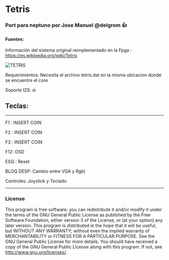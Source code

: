 # Tetris

### Port para neptuno por Jose Manuel @delgrom :+1: 
#### Fuentes:
Información del sistema original reimplementado en la Fpga : https://es.wikipedia.org/wiki/Tetris

![TETRIS](https://user-images.githubusercontent.com/31018768/93262180-152a1c80-f7a4-11ea-9ad7-93ddde55c6ed.jpg)

Requerimientos: Necesita el archivo tetris.dat en la misma ubicacion donde se encuentre el core

Soporte I2S: si

## Teclas:
--------------------------------------------------

F1  :    INSERT COIN

F2  :    INSERT COIN

F3  :    INSERT COIN

F12: OSD

ESQ :    Reset

BLOQ DESP: Cambio entre VGA y Rgb)

Controles: Joystick y Teclado

---------------------------------------------------
### License


This program is free software: you can redistribute it and/or modify it under the terms of the GNU General Public License as published by the Free Software Foundation, either version 3 of the License, or (at your option) any later version.
This program is distributed in the hope that it will be useful, but WITHOUT ANY WARRANTY; without even the implied warranty of MERCHANTABILITY or FITNESS FOR A PARTICULAR PURPOSE. See the GNU General Public License for more details.
You should have received a copy of the GNU General Public License along with this program. If not, see http://www.gnu.org/licenses/.
